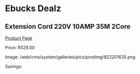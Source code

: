 
# Ebucks Dealz
## Extension Cord 220V 10AMP 35M 2Core
[Product Page](https://www.ebucks.com/web/shop/productSelected.do?prodId=1200602626&catId=370101825)

Price: R529.00

Image: /web/cms/system/galleries/pics/prodimg/822201635.png

Savings: 


	